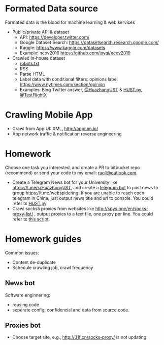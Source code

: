 
# Formated Data source

Formated data is the blood for machine learning & web services

* Public/private API & dataset
    * API: https://developer.twitter.com/
    * Google Dataset Search: https://datasetsearch.research.google.com/
    * Kaggle: https://www.kaggle.com/datasets
    * Example: ncov2019 https://github.com/joyqi/ncov2019
* Crawled in-house dataset
    * [robots.txt](https://en.wikipedia.org/wiki/Robots_exclusion_standard)
    * RSS
    * Parse HTML
    * Label data with conditional filters: opinions label https://www.nytimes.com/section/opinion
    * Examples: Bing Twitter answer, [@HuazhongUST](https://twitter.com/huazhongust) & 
 [HUST.py](https://bitbucket.org/liruqi/social/src/master/tools/getAccountLocation/spider/HUST.py), [@TestFlightX](https://twitter.com/testflightx)

# Crawling Mobile App
* Crawl from App UI: XML, http://appium.io/
* App network traffic & notification reverse engineering

# Homework
Choose one task you interested, and create a PR to bitbucket repo (recommend) or send your code to my email: ruqli@outlook.com.

* Create a Telegram News bot for your University like https://t.me/s/HuazhongUST, and create a [telegram bot](https://core.telegram.org/bots) to post news to group https://t.me/webspidering. If you are unable to reach open telegram in China, just output news title and url to console. You could refer to [HUST.py](https://bitbucket.org/liruqi/social/src/master/tools/getAccountLocation/spider/HUST.py).
* Crawl socks5 proxies from websites like http://spys.one/en/socks-proxy-list/ , output proxies to a text file, one proxy per line. You could refer to [this script](https://bitbucket.org/liruqi/mumevpn.com/src/master/socks_check.sh).

# Homework guides
Common issues:
* Content de-duplicate
* Schedule crawling job, crawl frequency

## News bot

Software enginnering:
* reusing code
* seperate config, confidencial and data from source code.

## Proxies bot
* Choose target site, e.g., http://31f.cn/socks-proxy/ is not updating.
